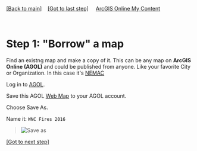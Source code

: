 [[Back to main]](github.md)&nbsp;&nbsp;&nbsp;&nbsp;[[Got to last step]](GitHub_resources.md)
&nbsp;&nbsp;&nbsp;&nbsp;[ArcGIS Online My Content](http://www.arcgis.com/home/content.html)

&nbsp;

# Step 1: "Borrow" a map 

Find an existng map and make a copy of it.  This can be any map on **ArcGIS Online (AGOL)** and could be published from anyone. Like your favorite City or Organization. In this case it's [NEMAC](https://nemac.unca.edu/)

Log in to [AGOL](https://www.arcgis.com/home/signin.html).

Save this AGOL [Web Map](http://www.arcgis.com/home/webmap/viewer.html?webmap=7a1f7ebd8d7f429b94335e8890561c4d) to your AGOL account.

Choose Save As.

Name it: `WNC Fires 2016`

> ![Save as](https://docs.google.com/uc?id=0BykF_bN9fsvITXBKVWozUXRYRFk)

[[Got to next step]](GitHub_step2.md)

